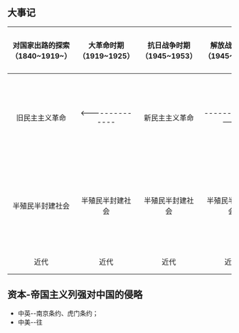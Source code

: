 ## 大事记
|对国家出路的探索（1840~1919~）|大革命时期（1919~1925）|抗日战争时期（1945~1953）|解放战场时期（1945~1949）|完成民主革命遗留任务（1949~1953）|三大改造（1953~1956）|社会主义建设初步探索（1956~1978）|改革升级|
|:-:|:-:|:-:|:-:|:-:|:-:|:-:|:-:|
|旧民主主义革命|<--------------|新民主主义革命|--------------->|社会主义革命|社会主义革命||改革开放伟大革命|
|半殖民半封建社会|半殖民半封建社会|半殖民半封建社会|半殖民半封建社会|新民主主义社会|新民主主义社会|社会主义初级阶段|社会主义初级阶段|
|近代|近代|近代|近代|现代|现代|现代|现代|


## 资本-帝国主义列强对中国的侵略
- 中英--南京条约、虎门条约；
- 中美--往